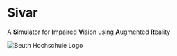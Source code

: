 Sivar
=====

A **S**imulator for **I**mpaired **V**ision using **A**ugmented **R**eality

![Beuth Hochschule Logo](https://github.com/whiskeysierra/sivar/raw/master/src/main/resources/beuth.png)

